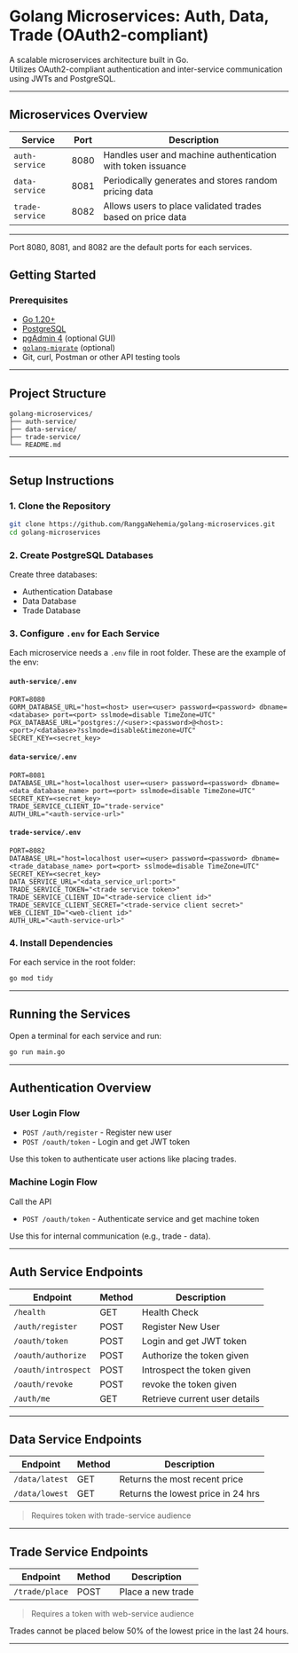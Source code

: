 # Golang Microservices: Auth, Data, Trade (OAuth2-compliant)

A scalable microservices architecture built in Go.\
Utilizes OAuth2-compliant authentication and inter-service communication using JWTs and PostgreSQL.

---

## Microservices Overview

| Service         | Port | Description                                                 |
| --------------- | ---- | ----------------------------------------------------------- |
| `auth-service`  | 8080 | Handles user and machine authentication with token issuance |
| `data-service`  | 8081 | Periodically generates and stores random pricing data       |
| `trade-service` | 8082 | Allows users to place validated trades based on price data  |

---

Port 8080, 8081, and 8082 are the default ports for each services.

## Getting Started

### Prerequisites

- [Go 1.20+](https://go.dev/dl/)
- [PostgreSQL](https://www.postgresql.org/)
- [pgAdmin 4](https://www.pgadmin.org/) (optional GUI)
- [`golang-migrate`](https://github.com/golang-migrate/migrate) (optional)
- Git, curl, Postman or other API testing tools

---

## Project Structure

```
golang-microservices/
├── auth-service/
├── data-service/
├── trade-service/
└── README.md
```

---

## Setup Instructions

### 1. Clone the Repository

```bash
git clone https://github.com/RanggaNehemia/golang-microservices.git
cd golang-microservices
```

### 2. Create PostgreSQL Databases

Create three databases:

- Authentication Database
- Data Database
- Trade Database

### 3. Configure `.env` for Each Service

Each microservice needs a `.env` file in root folder.
These are the example of the env:

#### `auth-service/.env`

```env
PORT=8080
GORM_DATABASE_URL="host=<host> user=<user> password=<password> dbname=<database> port=<port> sslmode=disable TimeZone=UTC"
PGX_DATABASE_URL="postgres://<user>:<password>@<host>:<port>/<database>?sslmode=disable&timezone=UTC"
SECRET_KEY=<secret_key>
```

#### `data-service/.env`

```env
PORT=8081
DATABASE_URL="host=localhost user=<user> password=<password> dbname=<data_database_name> port=<port> sslmode=disable TimeZone=UTC"
SECRET_KEY=<secret_key>
TRADE_SERVICE_CLIENT_ID="trade-service"
AUTH_URL="<auth-service-url>"
```

#### `trade-service/.env`

```env
PORT=8082
DATABASE_URL="host=localhost user=<user> password=<password> dbname=<trade_database_name> port=<port> sslmode=disable TimeZone=UTC"
SECRET_KEY=<secret_key>
DATA_SERVICE_URL="<data_service_url:port>"
TRADE_SERVICE_TOKEN="<trade service token>"
TRADE_SERVICE_CLIENT_ID="<trade-service client id>"
TRADE_SERVICE_CLIENT_SECRET="<trade-service client secret>"
WEB_CLIENT_ID="<web-client id>"
AUTH_URL="<auth-service-url>"
```

### 4. Install Dependencies

For each service in the root folder:

```bash
go mod tidy
```

---

## Running the Services

Open a terminal for each service and run:

```bash
go run main.go
```

---

## Authentication Overview

### User Login Flow

- `POST /auth/register` - Register new user
- `POST /oauth/token` - Login and get JWT token

Use this token to authenticate user actions like placing trades.

### Machine Login Flow

Call the API

- `POST /oauth/token` - Authenticate service and get machine token

Use this for internal communication (e.g., trade - data).

---

## Auth Service Endpoints

| Endpoint            | Method | Description                   |
| ------------------- | ------ | ----------------------------- |
| `/health`           | GET    | Health Check                  |
| `/auth/register`    | POST   | Register New User             |
| `/oauth/token`      | POST   | Login and get JWT token       |
| `/oauth/authorize`  | POST   | Authorize the token given     |
| `/oauth/introspect` | POST   | Introspect the token given    |
| `/oauth/revoke`     | POST   | revoke the token given        |
| `/auth/me`          | GET    | Retrieve current user details |

---

## Data Service Endpoints

| Endpoint       | Method | Description                        |
| -------------- | ------ | ---------------------------------- |
| `/data/latest` | GET    | Returns the most recent price      |
| `/data/lowest` | GET    | Returns the lowest price in 24 hrs |

> Requires token with trade-service audience

---

## Trade Service Endpoints

| Endpoint       | Method | Description       |
| -------------- | ------ | ----------------- |
| `/trade/place` | POST   | Place a new trade |

> Requires a token with web-service audience

Trades cannot be placed below 50% of the lowest price in the last 24 hours.

---
